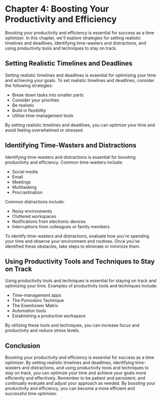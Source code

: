 Chapter 4: Boosting Your Productivity and Efficiency
====================================================

Boosting your productivity and efficiency is essential for success as a time optimizer. In this chapter, we'll explore strategies for setting realistic timelines and deadlines, identifying time-wasters and distractions, and using productivity tools and techniques to stay on track.

Setting Realistic Timelines and Deadlines
-----------------------------------------

Setting realistic timelines and deadlines is essential for optimizing your time and achieving your goals. To set realistic timelines and deadlines, consider the following strategies:

* Break down tasks into smaller parts
* Consider your priorities
* Be realistic
* Build in flexibility
* Utilize time-management tools

By setting realistic timelines and deadlines, you can optimize your time and avoid feeling overwhelmed or stressed.

Identifying Time-Wasters and Distractions
-----------------------------------------

Identifying time-wasters and distractions is essential for boosting productivity and efficiency. Common time-wasters include:

* Social media
* Email
* Meetings
* Multitasking
* Procrastination

Common distractions include:

* Noisy environments
* Cluttered workspaces
* Notifications from electronic devices
* Interruptions from colleagues or family members

To identify time-wasters and distractions, evaluate how you're spending your time and observe your environment and routines. Once you've identified these obstacles, take steps to eliminate or minimize them.

Using Productivity Tools and Techniques to Stay on Track
--------------------------------------------------------

Using productivity tools and techniques is essential for staying on track and optimizing your time. Examples of productivity tools and techniques include:

* Time-management apps
* The Pomodoro Technique
* The Eisenhower Matrix
* Automation tools
* Establishing a productive workspace

By utilizing these tools and techniques, you can increase focus and productivity and reduce stress levels.

Conclusion
----------

Boosting your productivity and efficiency is essential for success as a time optimizer. By setting realistic timelines and deadlines, identifying time-wasters and distractions, and using productivity tools and techniques to stay on track, you can optimize your time and achieve your goals more efficiently and effectively. Remember to be patient and persistent, and continually evaluate and adjust your approach as needed. By boosting your productivity and efficiency, you can become a more efficient and successful time optimizer.
